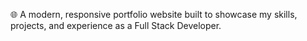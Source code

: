 🌐 A modern, responsive portfolio website built to showcase my skills, projects, and experience as a Full Stack Developer.
